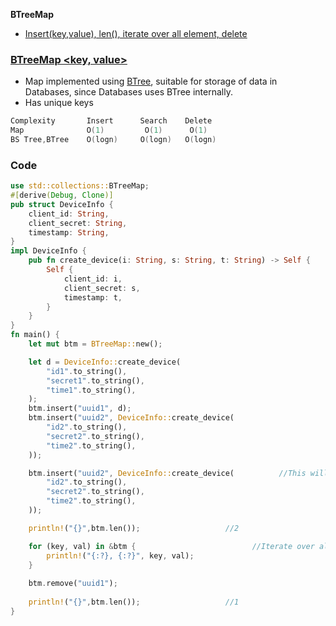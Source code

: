 **BTreeMap**
- [Insert(key,value), len(), iterate over all element, delete](#c)


<a name=btm></a>
### [BTreeMap <key, value>](https://doc.rust-lang.org/std/collections/struct.BTreeMap.html)
- Map implemented using [BTree](/DS_Questions/Data_Structures/Trees/SelfBalancedBST/README.md#bt), suitable for storage of data in Databases, since Databases uses BTree internally.
- Has unique keys
```c
Complexity       Insert      Search    Delete
Map              O(1)         O(1)      O(1)
BS Tree,BTree    O(logn)     O(logn)   O(logn)
```

<a name=c></a>
### Code
```rs
use std::collections::BTreeMap;
#[derive(Debug, Clone)]
pub struct DeviceInfo {
    client_id: String,
    client_secret: String,
    timestamp: String,
}
impl DeviceInfo {
    pub fn create_device(i: String, s: String, t: String) -> Self {
        Self {
            client_id: i,
            client_secret: s,
            timestamp: t,
        }
    }
}
fn main() {
    let mut btm = BTreeMap::new();

    let d = DeviceInfo::create_device(
        "id1".to_string(),
        "secret1".to_string(),
        "time1".to_string(),
    );
    btm.insert("uuid1", d);
    btm.insert("uuid2", DeviceInfo::create_device(
        "id2".to_string(),
        "secret2".to_string(),
        "time2".to_string(),
    ));

    btm.insert("uuid2", DeviceInfo::create_device(          //This will not be inserted
        "id2".to_string(),
        "secret2".to_string(),
        "time2".to_string(),
    ));

    println!("{}",btm.len());                   //2

    for (key, val) in &btm {                          //Iterate over all elements in btm
        println!("{:?}, {:?}", key, val);
    }
    
    btm.remove("uuid1");
    
    println!("{}",btm.len());                   //1
}

```
